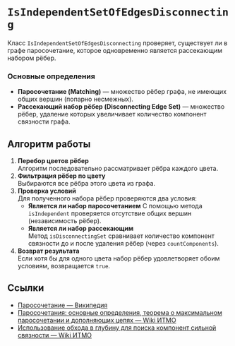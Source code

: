 # `IsIndependentSetOfEdgesDisconnecting`

Класс `IsIndependentSetOfEdgesDisconnecting` проверяет, существует ли в графе паросочетание, которое одновременно
является рассекающим набором рёбер.

### Основные определения

- **Паросочетание (Matching)** — множество рёбер графа, не имеющих общих вершин (попарно несмежных).
- **Рассекающий набор рёбер (Disconnecting Edge Set)** — множество рёбер, удаление которых увеличивает количество
  компонент связности графа.

## Алгоритм работы

1. **Перебор цветов рёбер**  
   Алгоритм последовательно рассматривает рёбра каждого цвета.
2. **Фильтрация рёбер по цвету**  
   Выбираются все рёбра этого цвета из графа.
3. **Проверка условий**  
   Для полученного набора рёбер проверяются два условия:
    - **Является ли набор паросочетанием**
      С помощью метода `isIndependent` проверяется отсутствие общих вершин (независимость рёбер).
    - **Является ли набор рассекающим**  
      Метод `isDisconnectingSet` сравнивает количество компонент связности до и после удаления рёбер (через
      `countComponents`).
4. **Возврат результата**  
   Если хотя бы для одного цвета набор рёбер удовлетворяет обоим условиям, возвращается `true`.

## Ссылки

- [Паросочетание — Википедия](https://ru.wikipedia.org/wiki/Паросочетание)
- [Паросочетания: основные определения, теорема о максимальном паросочетании и дополняющих цепях — Wiki ИТМО](https://neerc.ifmo.ru/wiki/index.php?title=%D0%9F%D0%B0%D1%80%D0%BE%D1%81%D0%BE%D1%87%D0%B5%D1%82%D0%B0%D0%BD%D0%B8%D1%8F:_%D0%BE%D1%81%D0%BD%D0%BE%D0%B2%D0%BD%D1%8B%D0%B5_%D0%BE%D0%BF%D1%80%D0%B5%D0%B4%D0%B5%D0%BB%D0%B5%D0%BD%D0%B8%D1%8F,_%D1%82%D0%B5%D0%BE%D1%80%D0%B5%D0%BC%D0%B0_%D0%BE_%D0%BC%D0%B0%D0%BA%D1%81%D0%B8%D0%BC%D0%B0%D0%BB%D1%8C%D0%BD%D0%BE%D0%BC_%D0%BF%D0%B0%D1%80%D0%BE%D1%81%D0%BE%D1%87%D0%B5%D1%82%D0%B0%D0%BD%D0%B8%D0%B8_%D0%B8_%D0%B4%D0%BE%D0%BF%D0%BE%D0%BB%D0%BD%D1%8F%D1%8E%D1%89%D0%B8%D1%85_%D1%86%D0%B5%D0%BF%D1%8F%D1%85)
- [Использование обхода в глубину для поиска компонент сильной связности — Wiki ИТМО](https://neerc.ifmo.ru/wiki/index.php?title=%D0%98%D1%81%D0%BF%D0%BE%D0%BB%D1%8C%D0%B7%D0%BE%D0%B2%D0%B0%D0%BD%D0%B8%D0%B5_%D0%BE%D0%B1%D1%85%D0%BE%D0%B4%D0%B0_%D0%B2_%D0%B3%D0%BB%D1%83%D0%B1%D0%B8%D0%BD%D1%83_%D0%B4%D0%BB%D1%8F_%D0%BF%D0%BE%D0%B8%D1%81%D0%BA%D0%B0_%D0%BA%D0%BE%D0%BC%D0%BF%D0%BE%D0%BD%D0%B5%D0%BD%D1%82_%D1%81%D0%B8%D0%BB%D1%8C%D0%BD%D0%BE%D0%B9_%D1%81%D0%B2%D1%8F%D0%B7%D0%BD%D0%BE%D1%81%D1%82%D0%B8)